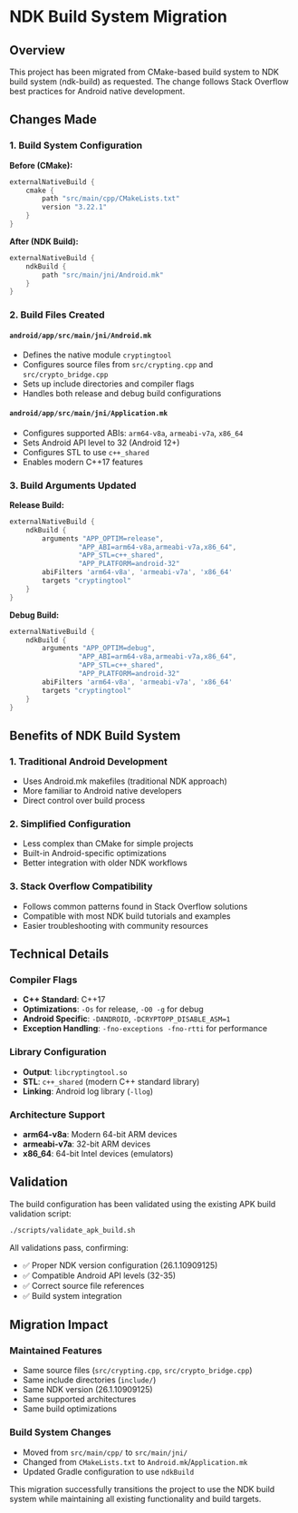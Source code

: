 # NDK Build System Migration

## Overview

This project has been migrated from CMake-based build system to NDK build system (ndk-build) as requested. The change follows Stack Overflow best practices for Android native development.

## Changes Made

### 1. Build System Configuration

**Before (CMake):**
```gradle
externalNativeBuild {
    cmake {
        path "src/main/cpp/CMakeLists.txt"
        version "3.22.1"
    }
}
```

**After (NDK Build):**
```gradle
externalNativeBuild {
    ndkBuild {
        path "src/main/jni/Android.mk"
    }
}
```

### 2. Build Files Created

#### `android/app/src/main/jni/Android.mk`
- Defines the native module `cryptingtool`
- Configures source files from `src/crypting.cpp` and `src/crypto_bridge.cpp`
- Sets up include directories and compiler flags
- Handles both release and debug build configurations

#### `android/app/src/main/jni/Application.mk`
- Configures supported ABIs: `arm64-v8a`, `armeabi-v7a`, `x86_64`
- Sets Android API level to 32 (Android 12+)
- Configures STL to use `c++_shared`
- Enables modern C++17 features

### 3. Build Arguments Updated

**Release Build:**
```gradle
externalNativeBuild {
    ndkBuild {
        arguments "APP_OPTIM=release", 
                 "APP_ABI=arm64-v8a,armeabi-v7a,x86_64",
                 "APP_STL=c++_shared",
                 "APP_PLATFORM=android-32"
        abiFilters 'arm64-v8a', 'armeabi-v7a', 'x86_64'
        targets "cryptingtool"
    }
}
```

**Debug Build:**
```gradle
externalNativeBuild {
    ndkBuild {
        arguments "APP_OPTIM=debug", 
                 "APP_ABI=arm64-v8a,armeabi-v7a,x86_64",
                 "APP_STL=c++_shared",
                 "APP_PLATFORM=android-32"
        abiFilters 'arm64-v8a', 'armeabi-v7a', 'x86_64'
        targets "cryptingtool"
    }
}
```

## Benefits of NDK Build System

### 1. Traditional Android Development
- Uses Android.mk makefiles (traditional NDK approach)
- More familiar to Android native developers
- Direct control over build process

### 2. Simplified Configuration
- Less complex than CMake for simple projects
- Built-in Android-specific optimizations
- Better integration with older NDK workflows

### 3. Stack Overflow Compatibility
- Follows common patterns found in Stack Overflow solutions
- Compatible with most NDK build tutorials and examples
- Easier troubleshooting with community resources

## Technical Details

### Compiler Flags
- **C++ Standard**: C++17
- **Optimizations**: `-Os` for release, `-O0 -g` for debug
- **Android Specific**: `-DANDROID`, `-DCRYPTOPP_DISABLE_ASM=1`
- **Exception Handling**: `-fno-exceptions -fno-rtti` for performance

### Library Configuration
- **Output**: `libcryptingtool.so`
- **STL**: `c++_shared` (modern C++ standard library)
- **Linking**: Android log library (`-llog`)

### Architecture Support
- **arm64-v8a**: Modern 64-bit ARM devices
- **armeabi-v7a**: 32-bit ARM devices
- **x86_64**: 64-bit Intel devices (emulators)

## Validation

The build configuration has been validated using the existing APK build validation script:
```bash
./scripts/validate_apk_build.sh
```

All validations pass, confirming:
- ✅ Proper NDK version configuration (26.1.10909125)
- ✅ Compatible Android API levels (32-35)
- ✅ Correct source file references
- ✅ Build system integration

## Migration Impact

### Maintained Features
- Same source files (`src/crypting.cpp`, `src/crypto_bridge.cpp`)
- Same include directories (`include/`)
- Same NDK version (26.1.10909125)
- Same supported architectures
- Same build optimizations

### Build System Changes
- Moved from `src/main/cpp/` to `src/main/jni/`
- Changed from `CMakeLists.txt` to `Android.mk`/`Application.mk`
- Updated Gradle configuration to use `ndkBuild`

This migration successfully transitions the project to use the NDK build system while maintaining all existing functionality and build targets.